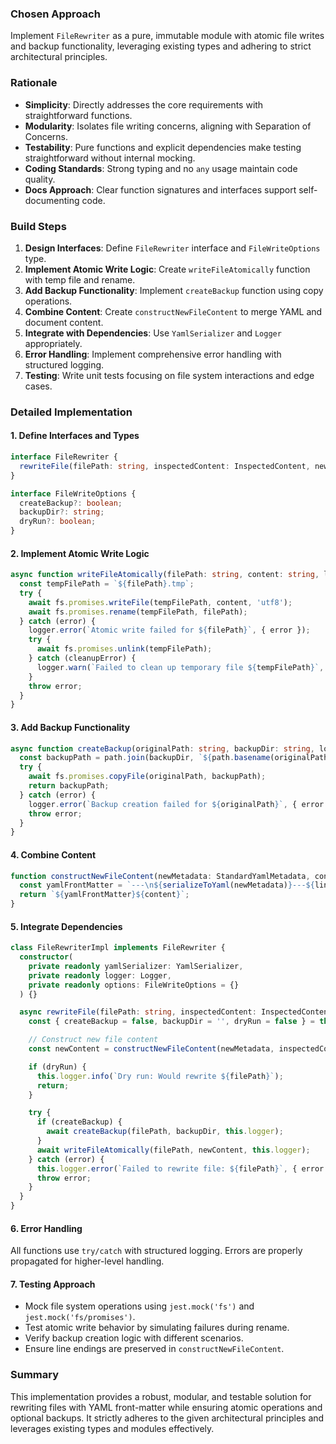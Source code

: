 ### Chosen Approach
Implement `FileRewriter` as a pure, immutable module with atomic file writes and backup functionality, leveraging existing types and adhering to strict architectural principles.

### Rationale
- **Simplicity**: Directly addresses the core requirements with straightforward functions.
- **Modularity**: Isolates file writing concerns, aligning with Separation of Concerns.
- **Testability**: Pure functions and explicit dependencies make testing straightforward without internal mocking.
- **Coding Standards**: Strong typing and no `any` usage maintain code quality.
- **Docs Approach**: Clear function signatures and interfaces support self-documenting code.

### Build Steps
1. **Design Interfaces**: Define `FileRewriter` interface and `FileWriteOptions` type.
2. **Implement Atomic Write Logic**: Create `writeFileAtomically` function with temp file and rename.
3. **Add Backup Functionality**: Implement `createBackup` function using copy operations.
4. **Combine Content**: Create `constructNewFileContent` to merge YAML and document content.
5. **Integrate with Dependencies**: Use `YamlSerializer` and `Logger` appropriately.
6. **Error Handling**: Implement comprehensive error handling with structured logging.
7. **Testing**: Write unit tests focusing on file system interactions and edge cases.

### Detailed Implementation

#### 1. Define Interfaces and Types

```typescript
interface FileRewriter {
  rewriteFile(filePath: string, inspectedContent: InspectedContent, newMetadata: StandardYamlMetadata): Promise<void>;
}

interface FileWriteOptions {
  createBackup?: boolean;
  backupDir?: string;
  dryRun?: boolean;
}
```

#### 2. Implement Atomic Write Logic

```typescript
async function writeFileAtomically(filePath: string, content: string, logger: Logger): Promise<void> {
  const tempFilePath = `${filePath}.tmp`;
  try {
    await fs.promises.writeFile(tempFilePath, content, 'utf8');
    await fs.promises.rename(tempFilePath, filePath);
  } catch (error) {
    logger.error(`Atomic write failed for ${filePath}`, { error });
    try {
      await fs.promises.unlink(tempFilePath);
    } catch (cleanupError) {
      logger.warn(`Failed to clean up temporary file ${tempFilePath}`, { error: cleanupError });
    }
    throw error;
  }
}
```

#### 3. Add Backup Functionality

```typescript
async function createBackup(originalPath: string, backupDir: string, logger: Logger): Promise<string> {
  const backupPath = path.join(backupDir, `${path.basename(originalPath)}.${Date.now()}.bak`);
  try {
    await fs.promises.copyFile(originalPath, backupPath);
    return backupPath;
  } catch (error) {
    logger.error(`Backup creation failed for ${originalPath}`, { error });
    throw error;
  }
}
```

#### 4. Combine Content

```typescript
function constructNewFileContent(newMetadata: StandardYamlMetadata, content: string, lineBreakType: string): string {
  const yamlFrontMatter = `---\n${serializeToYaml(newMetadata)}---${lineBreakType}`;
  return `${yamlFrontMatter}${content}`;
}
```

#### 5. Integrate Dependencies

```typescript
class FileRewriterImpl implements FileRewriter {
  constructor(
    private readonly yamlSerializer: YamlSerializer,
    private readonly logger: Logger,
    private readonly options: FileWriteOptions = {}
  ) {}

  async rewriteFile(filePath: string, inspectedContent: InspectedContent, newMetadata: StandardYamlMetadata): Promise<void> {
    const { createBackup = false, backupDir = '', dryRun = false } = this.options;

    // Construct new file content
    const newContent = constructNewFileContent(newMetadata, inspectedContent.content, inspectedContent.lineBreakType);

    if (dryRun) {
      this.logger.info(`Dry run: Would rewrite ${filePath}`);
      return;
    }

    try {
      if (createBackup) {
        await createBackup(filePath, backupDir, this.logger);
      }
      await writeFileAtomically(filePath, newContent, this.logger);
    } catch (error) {
      this.logger.error(`Failed to rewrite file: ${filePath}`, { error });
      throw error;
    }
  }
}
```

#### 6. Error Handling
All functions use `try/catch` with structured logging. Errors are properly propagated for higher-level handling.

#### 7. Testing Approach
- Mock file system operations using `jest.mock('fs')` and `jest.mock('fs/promises')`.
- Test atomic write behavior by simulating failures during rename.
- Verify backup creation logic with different scenarios.
- Ensure line endings are preserved in `constructNewFileContent`.

### Summary
This implementation provides a robust, modular, and testable solution for rewriting files with YAML front-matter while ensuring atomic operations and optional backups. It strictly adheres to the given architectural principles and leverages existing types and modules effectively.

